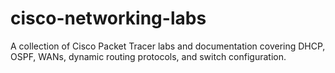 # cisco-networking-labs
A collection of Cisco Packet Tracer labs and documentation covering DHCP, OSPF, WANs, dynamic routing protocols, and switch configuration.
